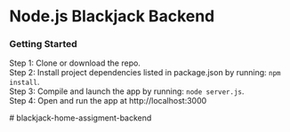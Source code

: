 # Node.js Blackjack Backend  

### Getting Started 
Step 1: Clone or download the repo.  
Step 2: Install project dependencies listed in package.json by running: `npm install`.  
Step 3: Compile and launch the app by running: `node server.js`.  
Step 4: Open and run the app at http://localhost:3000  

 
#   b l a c k j a c k - h o m e - a s s i g m e n t - b a c k e n d  
 